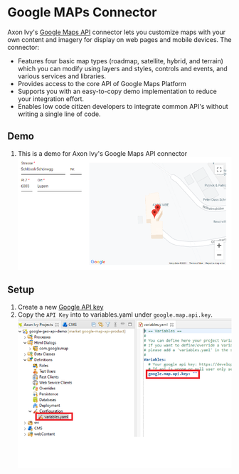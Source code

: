 # Google MAPs Connector
Axon Ivy's [Google Maps API](https://developers.google.com/maps/documentation/javascript/overview)
connector lets you customize maps with your own content and imagery for display
on web pages and mobile devices. The connector:

- Features four basic map types (roadmap, satellite, hybrid, and terrain) which
  you can modify using layers and styles, controls and events, and various
  services and libraries.
- Provides access to the core API of Google Maps Platform
- Supports you with an easy-to-copy demo implementation to reduce your
  integration effort.
- Enables low code citizen developers to integrate common API's without writing
  a single line of code.

## Demo

1. This is a demo for Axon Ivy's Google Maps API connector
![Document Generation](doc/example.PNG)

## Setup

1. Create a new [Google API key](https://developers.google.com/maps/documentation/javascript/get-api-key#creating-api-keys)
2. Copy the `API Key` into to variables.yaml under `google.map.api.key`.
![save-keys](doc/google-api-key.PNG)